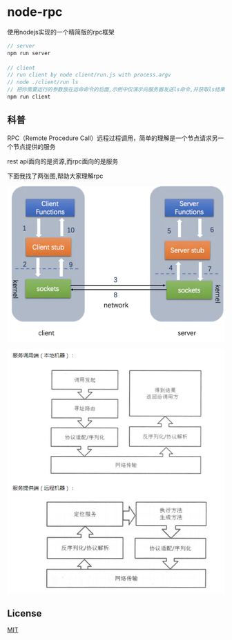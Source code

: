 # node-rpc

使用nodejs实现的一个精简版的rpc框架

```js
// server
npm run server

// client
// run client by node client/run.js with process.argv
// node ./client/run ls
// 把你需要运行的参数放在运命命令的后面,示例中仅演示向服务器发送ls命令,并获取ls结果
npm run client
```

## 科普

RPC（Remote Procedure Call）远程过程调用，简单的理解是一个节点请求另一个节点提供的服务

rest api面向的是资源,而rpc面向的是服务

下面我找了两张图,帮助大家理解rpc  

[![rpc](rpc1.png)](rpc1.png)

[![rpc](rpc2.png)](rpc2.png)

## License

[MIT](LICENSE)
